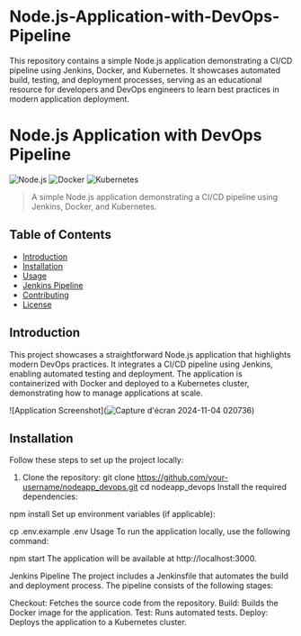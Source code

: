 
# Node.js-Application-with-DevOps-Pipeline
This repository contains a simple Node.js application demonstrating a CI/CD pipeline using Jenkins, Docker, and Kubernetes. It showcases automated build, testing, and deployment processes, serving as an educational resource for developers and DevOps engineers to learn best practices in modern application deployment.
# Node.js Application with DevOps Pipeline

![Node.js](https://img.shields.io/badge/Node.js-v16.0.0-brightgreen)
![Docker](https://img.shields.io/badge/Docker-v20.10.0-blue)
![Kubernetes](https://img.shields.io/badge/Kubernetes-v1.20.0-orange)

> A simple Node.js application demonstrating a CI/CD pipeline using Jenkins, Docker, and Kubernetes.

## Table of Contents

- [Introduction](#introduction)
- [Installation](#installation)
- [Usage](#usage)
- [Jenkins Pipeline](#jenkins-pipeline)
- [Contributing](#contributing)
- [License](#license)

## Introduction

This project showcases a straightforward Node.js application that highlights modern DevOps practices. It integrates a CI/CD pipeline using Jenkins, enabling automated testing and deployment. The application is containerized with Docker and deployed to a Kubernetes cluster, demonstrating how to manage applications at scale.

![Application Screenshot](![Capture d'écran 2024-11-04 020736](https://github.com/user-attachments/assets/8a6b4ff6-ee68-43eb-936e-821bf606bb81))

## Installation

Follow these steps to set up the project locally:

1. Clone the repository:
   git clone https://github.com/your-username/nodeapp_devops.git
   cd nodeapp_devops
   Install the required dependencies:



npm install
Set up environment variables (if applicable):

cp .env.example .env
Usage
To run the application locally, use the following command:

npm start
The application will be available at http://localhost:3000.

Jenkins Pipeline
The project includes a Jenkinsfile that automates the build and deployment process. The pipeline consists of the following stages:

Checkout: Fetches the source code from the repository.
Build: Builds the Docker image for the application.
Test: Runs automated tests.
Deploy: Deploys the application to a Kubernetes cluster.


